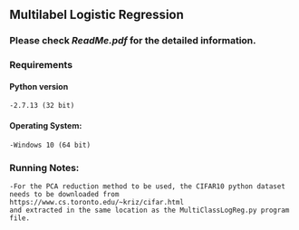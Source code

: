 ## Multilabel Logistic Regression

### Please check *ReadMe.pdf* for the detailed information.

### Requirements
#### Python version 
	-2.7.13 (32 bit)
#### Operating System:
	-Windows 10 (64 bit)
### Running Notes:
	-For the PCA reduction method to be used, the CIFAR10 python dataset
	needs to be downloaded from https://www.cs.toronto.edu/~kriz/cifar.html
	and extracted in the same location as the MultiClassLogReg.py program file.